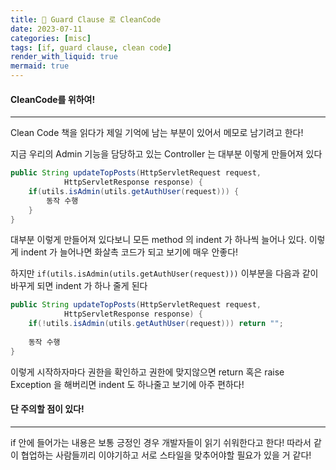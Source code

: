 ```yaml
---
title: 🌿 Guard Clause 로 CleanCode
date: 2023-07-11
categories: [misc]
tags: [if, guard clause, clean code]
render_with_liquid: true
mermaid: true
---
```

#### CleanCode를 위하여!
---
Clean Code 책을 읽다가 제일 기억에 남는 부분이 있어서 메모로 남기려고 한다!

지금 우리의 Admin 기능을 담당하고 있는 Controller 는 대부분 이렇게 만들어져 있다

```java
public String updateTopPosts(HttpServletRequest request,
            HttpServletResponse response) {
    if(utils.isAdmin(utils.getAuthUser(request))) {
        동작 수행
    }
}
```

대부분 이렇게 만들어져 있다보니 모든 method 의 indent 가 하나씩 늘어나 있다. 이렇게 indent 가 늘어나면 화살촉 코드가 되고 보기에 매우 안좋다!

하지만 `if(utils.isAdmin(utils.getAuthUser(request)))` 이부분을 다음과 같이 바꾸게 되면 indent 가 하나 줄게 된다

```java
public String updateTopPosts(HttpServletRequest request,
            HttpServletResponse response) {
    if(!utils.isAdmin(utils.getAuthUser(request))) return "";
    
    동작 수행
}
```

이렇게 시작하자마다 권한을 확인하고 권한에 맞지않으면 return 혹은 raise Exception 을 해버리면 indent 도 하나줄고 보기에 아주 편하다!

#### 단 주의할 점이 있다!
---
if 안에 들어가는 내용은 보통 긍정인 경우 개발자들이 읽기 쉬워한다고 한다! 따라서 같이 협업하는 사람들끼리 이야기하고 서로 스타일을 맞추어야할 필요가 있을 거 같다!